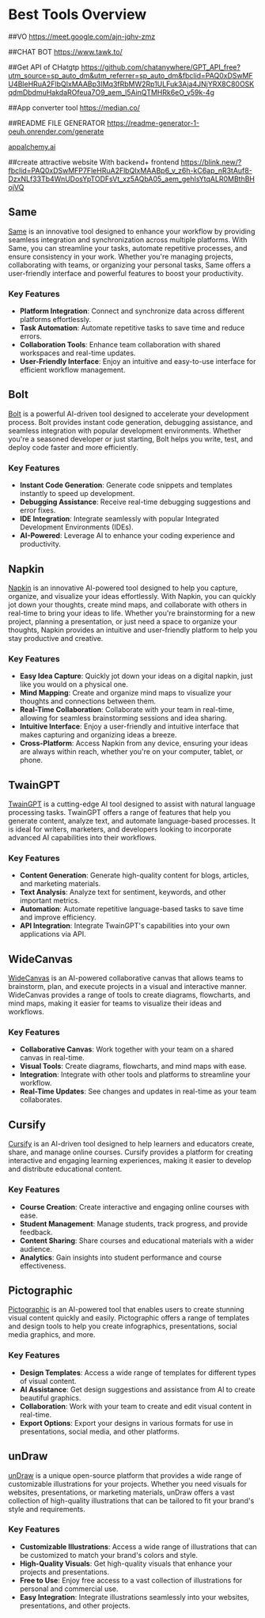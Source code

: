 # Best Tools Overview

##VO
https://meet.google.com/ajn-jqhv-zmz

##CHAT BOT
https://www.tawk.to/

##Get API of CHatgtp
https://github.com/chatanywhere/GPT_API_free?utm_source=sp_auto_dm&utm_referrer=sp_auto_dm&fbclid=PAQ0xDSwMFU4BleHRuA2FlbQIxMAABp3IMq3fRbMW2Rp1ULFuk3Aja4JNjYRX8C80OSKqdmDbdmuHakdaROfeua7O9_aem_l5AinQTMHRk6eO_v59k-4g


##App converter tool
https://median.co/


##README FILE GENERATOR
https://readme-generator-1-oeuh.onrender.com/generate

[appalchemy.ai](https://appalchemy.ai/)

##create attractive website With backend+ frontend
https://blink.new/?fbclid=PAQ0xDSwMFP7FleHRuA2FlbQIxMAABp6_v_z6h-kC6ap_nR3tAuf8-DzxNLf33Tb4WnUDosYpTODFsVt_xz5AQbA05_aem_gehIsYtqALR0MBthBHojVQ

## Same
[Same](https://same.new/) is an innovative tool designed to enhance your workflow by providing seamless integration and synchronization across multiple platforms. With Same, you can streamline your tasks, automate repetitive processes, and ensure consistency in your work. Whether you're managing projects, collaborating with teams, or organizing your personal tasks, Same offers a user-friendly interface and powerful features to boost your productivity.

### Key Features
- **Platform Integration**: Connect and synchronize data across different platforms effortlessly.
- **Task Automation**: Automate repetitive tasks to save time and reduce errors.
- **Collaboration Tools**: Enhance team collaboration with shared workspaces and real-time updates.
- **User-Friendly Interface**: Enjoy an intuitive and easy-to-use interface for efficient workflow management.

## Bolt

[Bolt](https://bolt.new/) is a powerful AI-driven tool designed to accelerate your development process. Bolt provides instant code generation, debugging assistance, and seamless integration with popular development environments. Whether you're a seasoned developer or just starting, Bolt helps you write, test, and deploy code faster and more efficiently.

### Key Features
- **Instant Code Generation**: Generate code snippets and templates instantly to speed up development.
- **Debugging Assistance**: Receive real-time debugging suggestions and error fixes.
- **IDE Integration**: Integrate seamlessly with popular Integrated Development Environments (IDEs).
- **AI-Powered**: Leverage AI to enhance your coding experience and productivity.

## Napkin

[Napkin](https://www.napkin.ai/) is an innovative AI-powered tool designed to help you capture, organize, and visualize your ideas effortlessly. With Napkin, you can quickly jot down your thoughts, create mind maps, and collaborate with others in real-time to bring your ideas to life. Whether you're brainstorming for a new project, planning a presentation, or just need a space to organize your thoughts, Napkin provides an intuitive and user-friendly platform to help you stay productive and creative.

### Key Features
- **Easy Idea Capture**: Quickly jot down your ideas on a digital napkin, just like you would on a physical one.
- **Mind Mapping**: Create and organize mind maps to visualize your thoughts and connections between them.
- **Real-Time Collaboration**: Collaborate with your team in real-time, allowing for seamless brainstorming sessions and idea sharing.
- **Intuitive Interface**: Enjoy a user-friendly and intuitive interface that makes capturing and organizing ideas a breeze.
- **Cross-Platform**: Access Napkin from any device, ensuring your ideas are always within reach, whether you're on your computer, tablet, or phone.

## TwainGPT

[TwainGPT](https://www.twaingpt.com/) is a cutting-edge AI tool designed to assist with natural language processing tasks. TwainGPT offers a range of features that help you generate content, analyze text, and automate language-based processes. It is ideal for writers, marketers, and developers looking to incorporate advanced AI capabilities into their workflows.

### Key Features
- **Content Generation**: Generate high-quality content for blogs, articles, and marketing materials.
- **Text Analysis**: Analyze text for sentiment, keywords, and other important metrics.
- **Automation**: Automate repetitive language-based tasks to save time and improve efficiency.
- **API Integration**: Integrate TwainGPT's capabilities into your own applications via API.

## WideCanvas

[WideCanvas](https://widecanvas.ai) is an AI-powered collaborative canvas that allows teams to brainstorm, plan, and execute projects in a visual and interactive manner. WideCanvas provides a range of tools to create diagrams, flowcharts, and mind maps, making it easier for teams to visualize their ideas and workflows.

### Key Features
- **Collaborative Canvas**: Work together with your team on a shared canvas in real-time.
- **Visual Tools**: Create diagrams, flowcharts, and mind maps with ease.
- **Integration**: Integrate with other tools and platforms to streamline your workflow.
- **Real-Time Updates**: See changes and updates in real-time as your team collaborates.

## Cursify

[Cursify](https://cursify.vercel.app/) is an AI-driven tool designed to help learners and educators create, share, and manage online courses. Cursify provides a platform for creating interactive and engaging learning experiences, making it easier to develop and distribute educational content.

### Key Features
- **Course Creation**: Create interactive and engaging online courses with ease.
- **Student Management**: Manage students, track progress, and provide feedback.
- **Content Sharing**: Share courses and educational materials with a wider audience.
- **Analytics**: Gain insights into student performance and course effectiveness.

## Pictographic

[Pictographic](https://www.pictographic.io/) is an AI-powered tool that enables users to create stunning visual content quickly and easily. Pictographic offers a range of templates and design tools to help you create infographics, presentations, social media graphics, and more.

### Key Features
- **Design Templates**: Access a wide range of templates for different types of visual content.
- **AI Assistance**: Get design suggestions and assistance from AI to create beautiful graphics.
- **Collaboration**: Work with your team to create and edit visual content in real-time.
- **Export Options**: Export your designs in various formats for use in presentations, social media, and other platforms.

## unDraw

[unDraw](https://undraw.co/) is a unique open-source platform that provides a wide range of customizable illustrations for your projects. Whether you need visuals for websites, presentations, or marketing materials, unDraw offers a vast collection of high-quality illustrations that can be tailored to fit your brand's style and requirements.

### Key Features
- **Customizable Illustrations**: Access a wide range of illustrations that can be customized to match your brand's colors and style.
- **High-Quality Visuals**: Get high-quality visuals that enhance your projects and presentations.
- **Free to Use**: Enjoy free access to a vast collection of illustrations for personal and commercial use.
- **Easy Integration**: Integrate illustrations seamlessly into your websites, presentations, and other projects.

